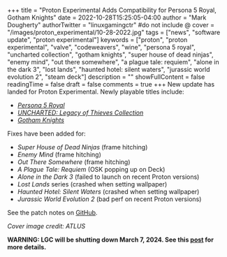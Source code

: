 +++
title = "Proton Experimental Adds Compatibility for Persona 5 Royal, Gotham Knights"
date = 2022-10-28T15:25:05-04:00
author = "Mark Dougherty"
authorTwitter = "linuxgamingctr" #do not include @
cover = "/images/proton_experimental/10-28-2022.jpg"
tags = ["news", "software update", "proton experimental"]
keywords = ["proton", "proton experimental", "valve", "codeweavers", "wine", "persona 5 royal", "uncharted collection", "gotham knights", "super house of dead ninjas", "enemy mind", "out there somewhere", "a plague tale: requiem", "alone in the dark 3", "lost lands", "haunted hotel: silent waters", "jurassic world evolution 2", "steam deck"]
description = ""
showFullContent = false
readingTime = false
draft = false
comments = true
+++
New update has landed for Proton Experimental. Newly playable titles include:
- [*Persona 5 Royal*](https://store.steampowered.com/app/1687950/Persona_5_Royal/)
- [*UNCHARTED: Legacy of Thieves Collection*](https://store.steampowered.com/app/1659420/UNCHARTED_Legacy_of_Thieves_Collection/)
- [*Gotham Knights*](https://store.steampowered.com/app/1496790/Gotham_Knights/)

Fixes have been added for:
- *Super House of Dead Ninjas* (frame hitching)
- *Enemy Mind* (frame hitching)
- *Out There Somewhere* (frame hitching)
- *A Plague Tale: Requiem* (OSK popping up on Deck)
- *Alone in the Dark 3* (failed to launch on recent Proton versions)
- *Lost Lands* series (crashed when setting wallpaper)
- *Haunted Hotel: Silent Waters* (crashed when setting wallpaper)
- *Jurassic World Evolution 2* (bad perf on recent Proton versions)

See the patch notes on [GitHub](https://github.com/ValveSoftware/Proton/wiki/Changelog). 

*Cover image credit: ATLUS*

**WARNING: LGC will be shutting down March 7, 2024. See this [post](https://linuxgamingcentral.com/posts/the-end-of-lgc/) for more details.**
